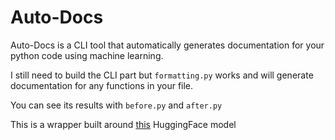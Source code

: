 # Auto-Docs

Auto-Docs is a CLI tool that automatically generates documentation for your python code using machine learning. 

I still need to build the CLI part but `formatting.py` works and will generate documentation for any functions in your file.

You can see its results with `before.py` and  `after.py`


This is a wrapper built around [this](https://huggingface.co/SEBIS/code_trans_t5_base_code_documentation_generation_python_multitask_finetune)
HuggingFace model